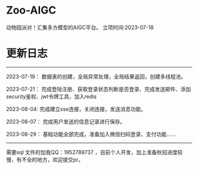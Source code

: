 # Zoo-AIGC
动物园派对！汇集多方模型的AIGC平台。
立项时间:2023-07-18
# 更新日志
------
2023-07-19：
数据表的创建，全局异常处理，全局结果返回，创建多线程池。

2023-07-21：
完成登陆注册、获取登录状态判断是否登录、完成发送邮件、添加security鉴权、jwt令牌工具，加入redis

2023-08-04:
完成建立sse连接，关闭连接，发送消息功能。

2023-08-07：
完成用户发送的信息记录进行保存。

2023-08-29：
基础功能全部完成，准备加入微信扫码登录、支付功能......

------

需要sql 文件的加我QQ：1952789737 ，目前个人开发，加上准备秋招进度较慢，有不全的地方，欢迎提交pr。